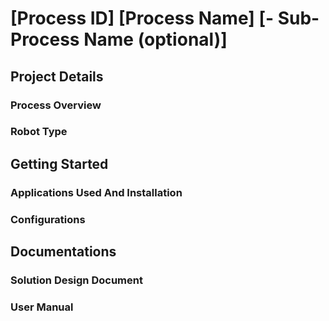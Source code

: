 # [Process ID] [Process Name] [- Sub-Process Name (optional)]

## Project Details

### Process Overview
<!--- Brief description of what the process does -->

### Robot Type
<!--- Attended / Unattended -->

## Getting Started

### Applications Used And Installation
<!--- Which version of UiPath, other applications used by the robot, application version, and how to install them -->

### Configurations
<!--- Any pre-requisites (like input files in certain directories, queue and assets in Orchestrator, etc.) -->

## Documentations

### Solution Design Document

### User Manual